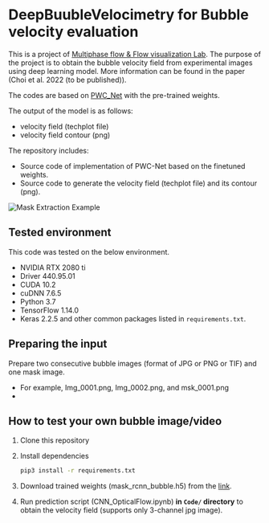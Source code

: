 # DeepBuubleVelocimetry for Bubble velocity evaluation

This is a project of [Multiphase flow & Flow visualization Lab](https://mffv.snu.ac.kr/). The purpose of the project is to obtain the bubble velocity field from experimental images using deep learning model. More information can be found in the paper (Choi et al. 2022 (to be published)). 

The codes are based on [PWC_Net](https://github.com/NVlabs/PWC-Net) with the pre-trained weights. 

The output of the model is as follows:

- velocity field (techplot file) 
- velocity field contour (png)

The repository includes:

- Source code of implementation of PWC-Net based on the finetuned weights.
- Source code to generate the velocity field (techplot file) and its contour (png).

![Mask Extraction Example](assets/sample_movie.gif)


## Tested environment
This code was tested on the below environment.

- NVIDIA RTX 2080 ti
- Driver 440.95.01
- CUDA 10.2
- cuDNN 7.6.5
- Python 3.7
- TensorFlow 1.14.0
- Keras 2.2.5 and other common packages listed in `requirements.txt`.


## Preparing the input
Prepare two consecutive bubble images (format of JPG or PNG or TIF) and one mask image.

- For example, Img_0001.png, Img_0002.png, and msk_0001.png 
- 

## How to test your own bubble image/video
1. Clone this repository
1. Install dependencies
   ```bash
   pip3 install -r requirements.txt
   ```
1. Download trained weights (mask_rcnn_bubble.h5) from the [link](https://drive.google.com/file/d/1WTe6k3u0NsHwSko8sqna02gP3pJS6R5d/view?usp=sharing).

1. Run prediction script (CNN_OpticalFlow.ipynb) **in `Code/` directory** to obtain the velocity field (supports only 3-channel jpg image).
